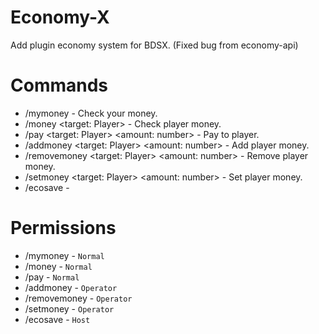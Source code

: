 # Economy-X
Add plugin economy system for BDSX. (Fixed bug from economy-api)

# Commands
* /mymoney - Check your money.
* /money <target: Player> - Check player money.
* /pay <target: Player> <amount: number> - Pay to player.
* /addmoney <target: Player> <amount: number> - Add player money.
* /removemoney <target: Player> <amount: number> - Remove player money.
* /setmoney <target: Player> <amount: number> - Set player money.
* /ecosave - 

# Permissions
* /mymoney - ```Normal```
* /money - ```Normal```
* /pay - ```Normal```
* /addmoney - ```Operator```
* /removemoney - ```Operator```
* /setmoney - ```Operator```
* /ecosave - ```Host```
